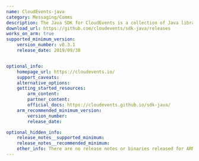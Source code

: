```yaml
---
name: CloudEvents-java
category: Messaging/Comms
description: The Java SDK for CloudEvents is a collection of Java libraries to adopt CloudEvents in your Java application.Using the Java SDK we can access, create and manipulate CloudEvent inside our application.
download_url: https://github.com/cloudevents/sdk-java/releases
works_on_arm: true
supported_minimum_version:
    version_number: v0.3.1
    release_date: 2019/09/30


optional_info:
    homepage_url: https://cloudevents.io/
    support_caveats:
    alternative_options:
    getting_started_resources:
        arm_content:
        partner_content:
        official_docs: https://cloudevents.github.io/sdk-java/
    arm_recommended_minimum_version:
        version_number:
        release_date:

optional_hidden_info:
    release_notes__supported_minimum: 
    release_notes__recommended_minimum:
    other_info: There are no release notes or binaries released for ARM64. Cloudevents-java can be built from the v0.3.1 version.
---
```

